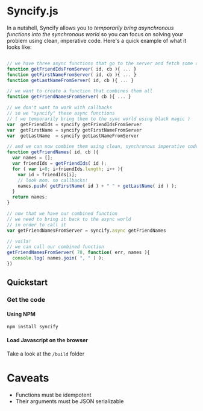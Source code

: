 # Syncify.js

In a nutshell, Syncify allows you to *temporarily bring asynchronous functions into the synchronous world* so you
can focus on solving your problem using clean, imperative code. Here's a quick example of what it looks like:

```javascript

// we have three async functions that go to the server and fetch some data
function getFriendIdsFromServer( id, cb ){ ... }
function getFirstNameFromServer( id, cb ){ ... }
function getLastNameFromServer( id, cb ){ ... }

// we want to create a function that combines them all
function getFriendNamesFromServer( cb ){ ... }

// we don't want to work with callbacks
// so we "syncify" these async functions
// ( we temporarily bring them to the sync world using black magic )
var  getFriendIds = syncify getFriendIdsFromServer
var  getFirstName = syncify getFirstNameFromServer
var  getLastName  = syncify getLastNameFromServer

// and we can now combine them using clean, synchronous imperative code
function getFriendNames( id, cb ){
  var names = [];
  var friendIds = getFriendIds( id );
  for ( var i=0; i<friendIds.length; i++ ){
    var id = friendIds[i];
    // look mom. no callbacks!
    names.push( getFirstName( id ) + " " + getLastName( id ) );
  }
  return names;
}

// now that we have our combined function
// we need to bring it back to the async world
// in order to call it
var getFriendNamesFromServer = syncify.async getFriendNames

// voila!
// we can call our combined function
getFriendNamesFromServer( 78, function( err, names ){
  console.log( names.join( ", " ) );
})


```


## Quickstart

### Get the code

#### Using NPM

```shell
npm install syncify
```

#### Load Javascript on the browser

Take a look at the `/build` folder

# Caveats

* Functions must be idempotent
* Their arguments must be JSON serializable

